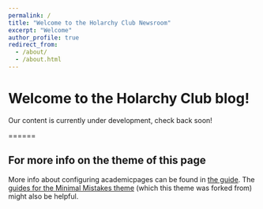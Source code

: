 ```yaml
---
permalink: /
title: "Welcome to the Holarchy Club Newsroom"
excerpt: "Welcome"
author_profile: true
redirect_from: 
  - /about/
  - /about.html
---
```


Welcome to the Holarchy Club blog!
======
Our content is currently under development, check back soon!

======





For more info on the theme of this page
------
More info about configuring academicpages can be found in [the guide](https://academicpages.github.io/markdown/). The [guides for the Minimal Mistakes theme](https://mmistakes.github.io/minimal-mistakes/docs/configuration/) (which this theme was forked from) might also be helpful.

